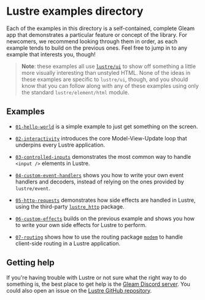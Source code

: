 # Lustre examples directory

Each of the examples in this directory is a self-contained, complete Gleam app
that demonstrates a particular feature or concept of the library. For newcomers,
we recommend looking through them in order, as each example tends to build on
the previous ones. Feel free to jump in to any example that interests you, though!

> **Note**: these examples all use [`lustre/ui`](https://github.com/lustre-labs/ui)
> to show off something a little more visually interesting than unstyled HTML. None
> of the ideas in these examples are specific to `lustre/ui`, though, and you should
> know that you can follow along with any of these examples using only the standard
> `lustre/element/html` module.

## Examples

- [`01-hello-world`](https://github.com/lustre-labs/lustre/tree/main/examples/01-hello-world)
  is a simple example to just get something on the screen.

- [`02-interactivity`](https://github.com/lustre-labs/lustre/tree/main/examples/02-interactivity)
  introduces the core Model-View-Update loop that underpins every Lustre application.

- [`03-controlled-inputs`](https://github.com/lustre-labs/lustre/tree/main/examples/03-controlled-inputs)
  demonstrates the most common way to handle `<input />` elements in Lustre.

- [`04-custom-event-handlers`](https://github.com/lustre-labs/lustre/tree/main/examples/04-custom-event-handlers)
  shows you how to write your own event handlers and decoders, instead of relying on the ones provided
  by `lustre/event`.

- [`05-http-requests`](https://github.com/lustre-labs/lustre/tree/main/examples/05-http-requests)
  demonstrates how side effects are handled in Lustre, using the third-party
  [`lustre_http`](https://hexdocs.pm/lustre_http/) package.

- [`06-custom-effects`](https://github.com/lustre-labs/lustre/tree/main/examples/06-custom-effects)
  builds on the previous example and shows you how to write your own side effects for Lustre to
  perform.

- [`07-routing`](https://github.com/lustre-labs/lustre/tree/main/examples/07-routing) shows how to use
  the routing package [`modem`](https://hexdocs.pm/modem/) to handle client-side routing in a Lustre
  application.

## Getting help

If you're having trouble with Lustre or not sure what the right way to do
something is, the best place to get help is the [Gleam Discord server](https://discord.gg/Fm8Pwmy).
You could also open an issue on the [Lustre GitHub repository](https://github.com/lustre-labs/lustre/issues).
